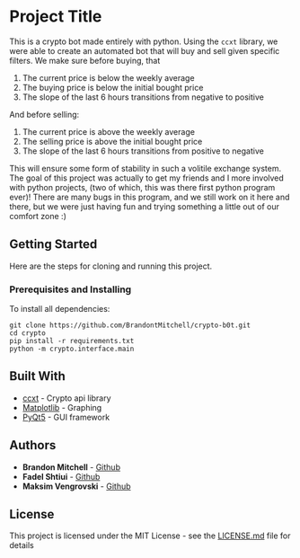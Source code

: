# Project Title

This is a crypto bot made entirely with python. Using the `ccxt` library, we were able to create
an automated bot that will buy and sell given specific filters. We make sure before buying, that 
1. The current price is below the weekly average 
2. The buying price is below the initial bought price
3. The slope of the last 6 hours transitions from negative to positive

And before selling:
1. The current price is above the weekly average
2. The selling price is above the initial bought price
3. The slope of the last 6 hours transitions from positive to negative

This will ensure some form of stability in such a volitile exchange system. The goal of this project
was actually to get my friends and I more involved with python projects, (two of which, this was there
first python program ever)! There are many bugs in this program, and we still work on it here and there, 
but we were just having fun and trying something a little out of our comfort zone :) 

## Getting Started

Here are the steps for cloning and running this project. 

### Prerequisites and Installing

To install all dependencies:

```
git clone https://github.com/BrandontMitchell/crypto-b0t.git 
cd crypto
pip install -r requirements.txt
python -m crypto.interface.main

```
## Built With

* [ccxt](https://github.com/ccxt/ccxt) - Crypto api library
* [Matplotlib](https://matplotlib.org/) - Graphing
* [PyQt5](https://pypi.org/project/PyQt5/) - GUI framework

## Authors

* **Brandon Mitchell** - [Github](https://github.com/brandontmitchell)
* **Fadel Shtiui** - [Github](https://github.com/fadelshtiui)
* **Maksim Vengrovski** - [Github](https://github.com/vilnius1998)

## License

This project is licensed under the MIT License - see the [LICENSE.md](LICENSE.md) file for details
